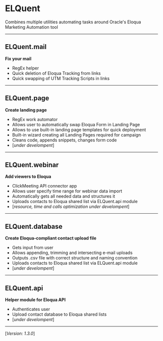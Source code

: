 # ELQuent
Combines multiple utilities automating tasks around Oracle's Eloqua Marketing Automation tool

---
## ELQuent.mail
__Fix your mail__
- RegEx helper
- Quick deletion of Eloqua Tracking from links
- Quick swapping of UTM Tracking Scripts in links
---
## ELQuent.page
__Create landing page__
- RegEx work automator
- Allows user to automatically swap Eloqua Form in Landing Page
- Allows to use built-in landing page templates for quick deployment
- Built-in wizard creating all Landing Pages required for campaign
- Cleans code, appends snippets, changes form code
- [_under develompent_]
---
## ELQuent.webinar
__Add viewers to Eloqua__
- ClickMeeting API connector app
- Allows user specify time range for webinar data import
- Automatically gets all needed data and structures it
- Uploads contacts to Eloqua shared list via ELQuent.api module
- [_resource, time and calls optimization under develompent_]
---
## ELQuent.database
__Create Eloqua-compliant contact upload file__
- Gets input from user
- Allows appending, trimming and intersecting e-mail uploads
- Outputs .csv file with correct structure and naming convention
- Uploads contacts to Eloqua shared list via ELQuent.api module
- [_under develompent_]
---
## ELQuent.api
__Helper module for Eloqua API__
- Authenticates user
- Upload contact database to Eloqua shared lists
- [_under develompent_]
---

[_Version: 1.3.0_]